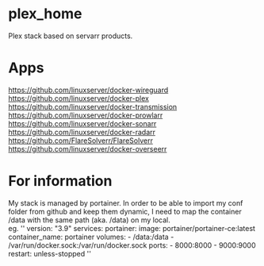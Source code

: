 # plex_home
Plex stack based on servarr products.

# Apps
https://github.com/linuxserver/docker-wireguard
https://github.com/linuxserver/docker-plex
https://github.com/linuxserver/docker-transmission
https://github.com/linuxserver/docker-prowlarr
https://github.com/linuxserver/docker-sonarr
https://github.com/linuxserver/docker-radarr
https://github.com/FlareSolverr/FlareSolverr
https://github.com/linuxserver/docker-overseerr

# For information 
My stack is managed by portainer. In order to be able to import my conf folder from github and keep them dynamic, I need to map the container /data with the same path (aka. /data) on my local.  
eg.
'' 
version: "3.9"
services:
  portainer:
    image: portainer/portainer-ce:latest
    container_name: portainer
    volumes:
      - /data:/data
      - /var/run/docker.sock:/var/run/docker.sock
    ports:
      - 8000:8000
      - 9000:9000
    restart: unless-stopped
''